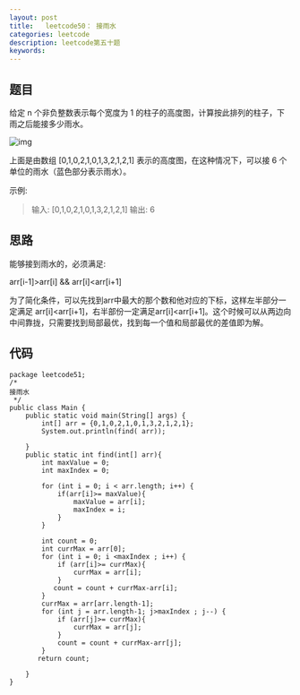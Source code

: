 ```yaml
---
layout: post
title:   leetcode50： 接雨水
categories: leetcode
description: leetcode第五十题
keywords: 
---
```



## 题目

给定 n 个非负整数表示每个宽度为 1 的柱子的高度图，计算按此排列的柱子，下雨之后能接多少雨水。

![img](https://mmbiz.qpic.cn/mmbiz_png/pqveMPic9wJfTck3B1Cdjg0RjcI4LkAnpWvIbe02nd6RnOXoJhRaXmZVY2dD9qOiawv5OhTASEOFia5j4xEW4SasQ/640?wx_fmt=png&tp=webp&wxfrom=5&wx_lazy=1&wx_co=1)

上面是由数组 [0,1,0,2,1,0,1,3,2,1,2,1] 表示的高度图，在这种情况下，可以接 6 个单位的雨水（蓝色部分表示雨水）。

示例:

> 输入: [0,1,0,2,1,0,1,3,2,1,2,1]
> 输出: 6

## 思路

能够接到雨水的，必须满足:

arr[i-1]>arr[i] && arr[i]<arr[i+1]

为了简化条件，可以先找到arr中最大的那个数和他对应的下标，这样左半部分一定满足 arr[i]<arr[i+1]，右半部份一定满足arr[i]<arr[i+1]。这个时候可以从两边向中间靠拢，只需要找到局部最优，找到每一个值和局部最优的差值即为解。

## 代码



	package leetcode51;
	/*
	接雨水
	 */
	public class Main {
	    public static void main(String[] args) {
	        int[] arr = {0,1,0,2,1,0,1,3,2,1,2,1};
	        System.out.println(find( arr));
	
	    }
	    public static int find(int[] arr){
	        int maxValue = 0;
	        int maxIndex = 0;
	
	        for (int i = 0; i < arr.length; i++) {
	            if(arr[i]>= maxValue){
	                maxValue = arr[i];
	                maxIndex = i;
	            }
	        }
	
	        int count = 0;
	        int currMax = arr[0];
	        for (int i = 0; i <maxIndex ; i++) {
	            if (arr[i]>= currMax){
	                currMax = arr[i];
	            }
	           count = count + currMax-arr[i];
	        }
	        currMax = arr[arr.length-1];
	        for (int j = arr.length-1; j>maxIndex ; j--) {
	            if (arr[j]>= currMax){
	                currMax = arr[j];
	            }
	            count = count + currMax-arr[j];
	        }
	       return count;
	
	    }
	}
	

